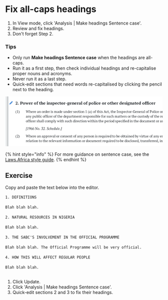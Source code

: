 # Fix all-caps headings

1. In View mode, click 'Analysis \| Make headings Sentence case'.
2. Review and fix headings.
3. Don't forget Step 2.

### Tips

* Only run **Make headings Sentence case** when the headings are all-caps.
* Run it as a first step, then check individual headings and re-capitalise proper nouns and acronyms.
* Never run it as a last step.
* Quick-edit sections that need words re-capitalised by clicking the pencil next to the heading.

![Quick-edit section 2: &apos;inspector-general of police&apos; should match the casing in subsection \(1\).](../.gitbook/assets/quick-edit.png)

{% hint style="info" %}
For more guidance on sentence case, see the [Laws.Africa style guide](../style-guides/laws.africa.md#headings).
{% endhint %}

## Exercise

Copy and paste the text below into the editor.

```text
1. DEFINITIONS

Blah blah blah.

2. NATURAL RESOURCES IN NIGERIA

Blah blah blah.

3. THE SABC'S INVOLVEMENT IN THE OFFICIAL PROGRAMME

Blah blah blah. The Official Programme will be very official.

4. HOW THIS WILL AFFECT REGULAR PEOPLE

Blah blah blah.


```

1. Click Update.
2. Click 'Analysis \| Make headings Sentence case'.
3. Quick-edit sections 2 and 3 to fix their headings.

